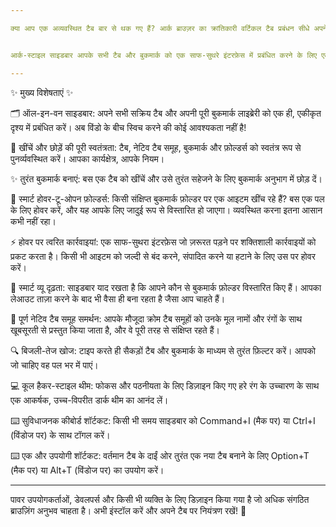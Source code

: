 ```yaml
---

क्या आप एक अव्यवस्थित टैब बार से थक गए हैं? आर्क ब्राउज़र का क्रांतिकारी वर्टिकल टैब प्रबंधन सीधे अपने Google Chrome में लाएं! 🚀


आर्क-स्टाइल साइडबार आपके सभी टैब और बुकमार्क को एक साफ-सुथरे इंटरफ़ेस में प्रबंधित करने के लिए एक एकीकृत, शक्तिशाली पैनल प्रदान करता है। अपनी उत्पादकता बढ़ाएँ और अपने डिजिटल जीवन को आसानी से व्यवस्थित करें।

---
```


✨ मुख्य विशेषताएं ✨


🗂️ ऑल-इन-वन साइडबार: अपने सभी सक्रिय टैब और अपनी पूरी बुकमार्क लाइब्रेरी को एक ही, एकीकृत दृश्य में प्रबंधित करें। अब विंडो के बीच स्विच करने की कोई आवश्यकता नहीं है!

🤏 खींचें और छोड़ें की पूरी स्वतंत्रता: टैब, नेटिव टैब समूह, बुकमार्क और फ़ोल्डर्स को स्वतंत्र रूप से पुनर्व्यवस्थित करें। आपका कार्यक्षेत्र, आपके नियम।

✨ तुरंत बुकमार्क बनाएं: बस एक टैब को खींचें और उसे तुरंत सहेजने के लिए बुकमार्क अनुभाग में छोड़ दें।

📂 स्मार्ट होवर-टू-ओपन फ़ोल्डर्स: किसी संक्षिप्त बुकमार्क फ़ोल्डर पर एक आइटम खींच रहे हैं? बस एक पल के लिए होवर करें, और यह आपके लिए जादुई रूप से विस्तारित हो जाएगा। व्यवस्थित करना इतना आसान कभी नहीं रहा।

⚡ होवर पर त्वरित कार्रवाइयां: एक साफ-सुथरा इंटरफ़ेस जो ज़रूरत पड़ने पर शक्तिशाली कार्रवाइयों को प्रकट करता है। किसी भी आइटम को जल्दी से बंद करने, संपादित करने या हटाने के लिए उस पर होवर करें।

🧠 स्मार्ट व्यू दृढ़ता: साइडबार याद रखता है कि आपने कौन से बुकमार्क फ़ोल्डर विस्तारित किए हैं। आपका लेआउट ताज़ा करने के बाद भी वैसा ही बना रहता है जैसा आप चाहते हैं।

🎨 पूर्ण नेटिव टैब समूह समर्थन: आपके मौजूदा क्रोम टैब समूहों को उनके मूल नामों और रंगों के साथ खूबसूरती से प्रस्तुत किया जाता है, और वे पूरी तरह से संक्षिप्त रहते हैं।

🔍 बिजली-तेज खोज: टाइप करते ही सैकड़ों टैब और बुकमार्क के माध्यम से तुरंत फ़िल्टर करें। आपको जो चाहिए वह पल भर में पाएं।

💻 कूल हैकर-स्टाइल थीम: फोकस और पठनीयता के लिए डिज़ाइन किए गए हरे रंग के उच्चारण के साथ एक आकर्षक, उच्च-विपरीत डार्क थीम का आनंद लें।

⌨️ सुविधाजनक कीबोर्ड शॉर्टकट: किसी भी समय साइडबार को Command+I (मैक पर) या Ctrl+I (विंडोज पर) के साथ टॉगल करें।

⌨️ एक और उपयोगी शॉर्टकट: वर्तमान टैब के दाईं ओर तुरंत एक नया टैब बनाने के लिए Option+T (मैक पर) या Alt+T (विंडोज पर) का उपयोग करें।


---


पावर उपयोगकर्ताओं, डेवलपर्स और किसी भी व्यक्ति के लिए डिज़ाइन किया गया है जो अधिक संगठित ब्राउज़िंग अनुभव चाहता है। अभी इंस्टॉल करें और अपने टैब पर नियंत्रण रखें! 🌟